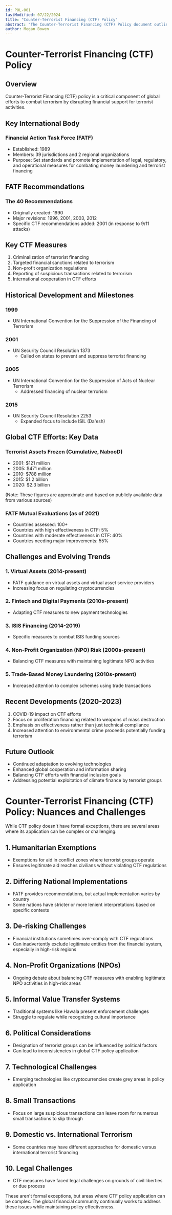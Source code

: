 ```yaml
---
id: POL-001
lastModified: 07/22/2024
title: "Counter-Terrorist Financing (CTF) Policy"
abstract: "The Counter-Terrorist Financing (CTF) Policy document outlines global efforts to combat terrorism by disrupting financial support for terrorist activities. It highlights the role of the Financial Action Task Force (FATF) in setting standards and promoting measures to combat money laundering and terrorist financing. Key measures include criminalizing terrorist financing, imposing targeted financial sanctions, regulating non-profit organizations, reporting suspicious transactions, and fostering international cooperation. The document also addresses challenges such as virtual assets, fintech, and balancing CTF measures with legitimate non-profit activities. Recent developments focus on the impact of COVID-19, proliferation financing, and the exploitation of climate finance by terrorist groups."
author: Megan Bowen
---
```


# Counter-Terrorist Financing (CTF) Policy

## Overview

Counter-Terrorist Financing (CTF) policy is a critical component of global efforts to combat terrorism by disrupting financial support for terrorist activities.

## Key International Body

### Financial Action Task Force (FATF)

- Established: 1989
- Members: 39 jurisdictions and 2 regional organizations
- Purpose: Set standards and promote implementation of legal, regulatory, and operational measures for combating money laundering and terrorist financing

## FATF Recommendations

### The 40 Recommendations

- Originally created: 1990
- Major revisions: 1996, 2001, 2003, 2012
- Specific CTF recommendations added: 2001 (in response to 9/11 attacks)

## Key CTF Measures

1. Criminalization of terrorist financing
2. Targeted financial sanctions related to terrorism
3. Non-profit organization regulations
4. Reporting of suspicious transactions related to terrorism
5. International cooperation in CTF efforts

## Historical Development and Milestones

### 1999

- UN International Convention for the Suppression of the Financing of Terrorism

### 2001

- UN Security Council Resolution 1373
  - Called on states to prevent and suppress terrorist financing

### 2005

- UN International Convention for the Suppression of Acts of Nuclear Terrorism
  - Addressed financing of nuclear terrorism

### 2015

- UN Security Council Resolution 2253
  - Expanded focus to include ISIL (Da'esh)

## Global CTF Efforts: Key Data

### Terrorist Assets Frozen (Cumulative, NabooD)

- 2001: $121 million
- 2005: $471 million
- 2010: $788 million
- 2015: $1.2 billion
- 2020: $2.3 billion

(Note: These figures are approximate and based on publicly available data from various sources)

### FATF Mutual Evaluations (as of 2021)

- Countries assessed: 100+
- Countries with high effectiveness in CTF: 5%
- Countries with moderate effectiveness in CTF: 40%
- Countries needing major improvements: 55%

## Challenges and Evolving Trends

### 1. Virtual Assets (2014-present)

- FATF guidance on virtual assets and virtual asset service providers
- Increasing focus on regulating cryptocurrencies

### 2. Fintech and Digital Payments (2010s-present)

- Adapting CTF measures to new payment technologies

### 3. ISIS Financing (2014-2019)

- Specific measures to combat ISIS funding sources

### 4. Non-Profit Organization (NPO) Risk (2000s-present)

- Balancing CTF measures with maintaining legitimate NPO activities

### 5. Trade-Based Money Laundering (2010s-present)

- Increased attention to complex schemes using trade transactions

## Recent Developments (2020-2023)

1. COVID-19 impact on CTF efforts
2. Focus on proliferation financing related to weapons of mass destruction
3. Emphasis on effectiveness rather than just technical compliance
4. Increased attention to environmental crime proceeds potentially funding terrorism

## Future Outlook

- Continued adaptation to evolving technologies
- Enhanced global cooperation and information sharing
- Balancing CTF efforts with financial inclusion goals
- Addressing potential exploitation of climate finance by terrorist groups

# Counter-Terrorist Financing (CTF) Policy: Nuances and Challenges

While CTF policy doesn't have formal exceptions, there are several areas where its application can be complex or challenging:

## 1. Humanitarian Exemptions

- Exemptions for aid in conflict zones where terrorist groups operate
- Ensures legitimate aid reaches civilians without violating CTF regulations

## 2. Differing National Implementations

- FATF provides recommendations, but actual implementation varies by country
- Some nations have stricter or more lenient interpretations based on specific contexts

## 3. De-risking Challenges

- Financial institutions sometimes over-comply with CTF regulations
- Can inadvertently exclude legitimate entities from the financial system, especially in high-risk regions

## 4. Non-Profit Organizations (NPOs)

- Ongoing debate about balancing CTF measures with enabling legitimate NPO activities in high-risk areas

## 5. Informal Value Transfer Systems

- Traditional systems like Hawala present enforcement challenges
- Struggle to regulate while recognizing cultural importance

## 6. Political Considerations

- Designation of terrorist groups can be influenced by political factors
- Can lead to inconsistencies in global CTF policy application

## 7. Technological Challenges

- Emerging technologies like cryptocurrencies create grey areas in policy application

## 8. Small Transactions

- Focus on large suspicious transactions can leave room for numerous small transactions to slip through

## 9. Domestic vs. International Terrorism

- Some countries may have different approaches for domestic versus international terrorist financing

## 10. Legal Challenges

- CTF measures have faced legal challenges on grounds of civil liberties or due process

These aren't formal exceptions, but areas where CTF policy application can be complex. The global financial community continually works to address these issues while maintaining policy effectiveness.
